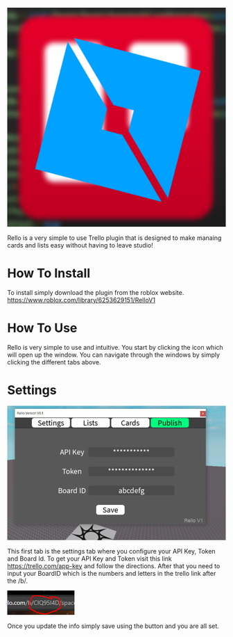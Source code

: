 
![alt text](https://github.com/jakebball/Rello/blob/main/Images/RelloIcon.png?raw=true)

Rello is a very simple to use Trello plugin that is designed to make manaing cards and lists easy without having to leave studio!

# How To Install
To install simply download the plugin from the roblox website.
https://www.roblox.com/library/6253629151/RelloV1

# How To Use
Rello is very simple to use and intuitive. You start by clicking the icon which will open up the window. You can navigate through the windows by simply clicking the different tabs above.

# Settings

![alt text](https://github.com/jakebball/Rello/blob/main/Images/Capture3.PNG?raw=true)

This first tab is the settings tab where you configure your API Key, Token and Board Id. To get your API Key and Token visit this link https://trello.com/app-key and follow the directions. After that you need to input your BoardID which is the numbers and letters in the trello link after the /b/. 

![alt text](https://github.com/jakebball/Rello/blob/main/Images/Capture5.PNG?raw=true)

Once you update the info simply save using the button and you are all set.

